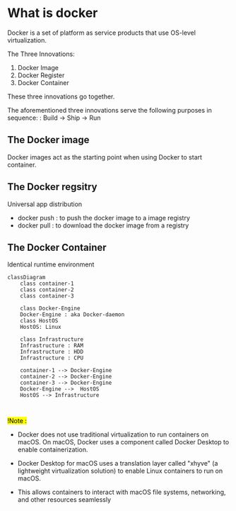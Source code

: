 # What is docker
Docker is a set of platform as service products that use OS-level virtualization. 

The Three Innovations:
1. Docker Image 
2. Docker Register
3. Docker Container

These three innovations go together. 

The aforementioned three innovations serve the following purposes in sequence: : Build -> Ship -> Run


## The Docker image
Docker images act as the starting point when using Docker to start container.


## The Docker regsitry 
Universal app distribution 


- docker push : to push the docker image to a image registry
- docker pull : to download the docker image from a registry

## The Docker Container
Identical runtime environment

```mermaid
classDiagram
    class container-1
    class container-2
    class container-3
    
    class Docker-Engine
    Docker-Engine : aka Docker-daemon
    class HostOS
    HostOS: Linux

    class Infrastructure
    Infrastructure : RAM
    Infrastructure : HDD
    Infrastructure : CPU

    container-1 --> Docker-Engine
    container-2 --> Docker-Engine
    container-3 --> Docker-Engine
    Docker-Engine -->  HostOS
    HostOS --> Infrastructure
  
  
```
<mark>!Note :</mark> 
- Docker does not use traditional virtualization to run containers on macOS. On macOS, Docker uses a component called Docker Desktop to enable containerization. 

- Docker Desktop for macOS uses a translation layer called "xhyve" (a lightweight virtualization solution) to enable Linux containers to run on macOS. 

- This allows containers to interact with macOS file systems, networking, and other resources seamlessly